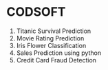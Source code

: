 # CODSOFT
1. Titanic Survival Prediction
2. Movie Rating Prediction
3. Iris Flower Classification
4. Sales Prediction using python
5. Credit Card Fraud Detection
